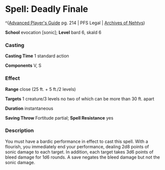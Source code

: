 # Spell: Deadly Finale

^([Advanced Player's Guide][ss-deadly-finale] pg. 214 | PFS Legal | [Archives of Nehtys][sn-deadly-finale])

**School** evocation [sonic]; **Level** bard 6, skald 6

### Casting

**Casting Time** 1 standard action

**Components** V, S

### Effect

**Range** close (25 ft. + 5 ft./2 levels)

**Targets** 1 creature/3 levels no two of which can be more than 30 ft. apart

**Duration** instantaneous

**Saving Throw** Fortitude partial; **Spell Resistance** yes

### Description

You must have a bardic performance in effect to cast this spell. With a flourish, you immediately end your performance, dealing 2d8 points of sonic damage to each target. In addition, each target takes 3d6 points of bleed damage for 1d6 rounds. A save negates the bleed damage but not the sonic damage.

[ss-deadly-finale]: http://paizo.com/pathfinderRPG/v57
[sn-deadly-finale]: http://www.archivesofnethys.com/SpellDisplay.aspx?ItemName=Deadly%20Finale
